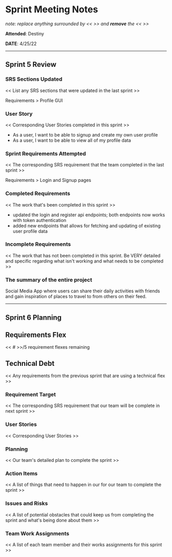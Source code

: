 # Sprint Meeting Notes

*note: replace anything surrounded by << >> and **remove** the << >>*

**Attended**: Destiny

**DATE**: 4/25/22

***

## Sprint 5 Review

### SRS Sections Updated

<< List any SRS sections that were updated in the last sprint >>

Requirements > Profile GUI

### User Story

<< Corresponding User Stories completed in this sprint >>

- As a user, I want to be able to signup and create my own user profile
- As a user, I want to be able to view all of my profile data

### Sprint Requirements Attempted

<< The corresponding SRS requirement that the team completed in the last sprint >>

Requirements > Login and Signup pages

### Completed Requirements

<< The work that's been completed in this sprint >>

- updated the login and register api endpoints; both endpoints now works with token authentication
- added new endpoints that allows for fetching and updating of existing user profile data

### Incomplete Requirements

<< The work that has not been completed in this sprint. Be VERY detailed and specific regarding what isn't working and what needs to be completed >>

### The summary of the entire project

Social Media App where users can share their daily activities with friends and gain inspiration of places to travel to from others on their feed.

***

## Sprint 6 Planning

## Requirements Flex

<< # >>/5 requirement flexes remaining

## Technical Debt

<< Any requirements from the previous sprint that are using a technical flex >>

### Requirement Target

<< The corresponding SRS requirement that our team will be complete in next sprint >>

### User Stories

<< Corresponding User Stories >>

### Planning

<< Our team's detailed plan to complete the sprint >>

### Action Items

<< A list of things that need to happen in our for our team to complete the sprint >>

### Issues and Risks

<< A list of potential obstacles that could keep us from completing the sprint and what's being done about them >>

### Team Work Assignments

<< A list of each team member and their works assignments for this sprint >>
